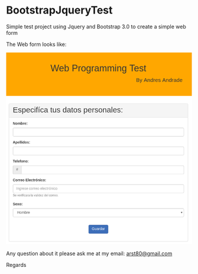 # BootstrapJqueryTest

Simple test project using Jquery and Bootstrap 3.0 to create a simple web form

The Web form looks like: 

![Preview.png](https://github.com/rsta80/BootstrapJqueryTest/blob/master/SimpleWebTest.png)

Any question about it please ask me at my email: [arst80@gmail.com](mailto:arst80@gmail.com)

Regards
